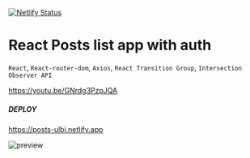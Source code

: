 [![Netlify Status](https://api.netlify.com/api/v1/badges/7e43f291-9cac-4dd0-9188-6fc943dfc5c0/deploy-status)](https://app.netlify.com/sites/posts-ulbi/deploys)

# React Posts list app with auth

`React`, `React-router-dom`, `Axios`, `React Transition Group`, `Intersection Observer API`

https://youtu.be/GNrdg3PzpJQA

##### DEPLOY

https://posts-ulbi.netlify.app

![preview](https://user-images.githubusercontent.com/70297692/201984847-ba9dedcb-fa12-4c1c-a9fc-2db78578e9bb.png)
